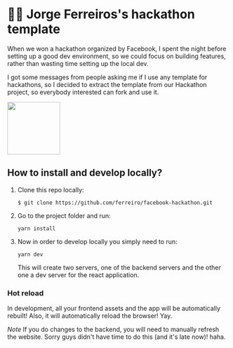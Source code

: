 #  👨‍🎤 Jorge Ferreiros's hackathon template

When we won a hackathon organized by Facebook, I spent the night before setting up a good dev environment, so we could focus on building features, rather than wasting time setting up the local dev.

I got some messages from people asking me if I use any template for hackathons, so I decided to extract the template from our Hackathon project, so everybody interested can fork and use it.

<img src="https://cdn-images-1.medium.com/max/1840/1*j8DELPVuI_w8045sxmHQsA.png" alt="" height="120px" />

## How to install and develop locally?

1. Clone this repo locally:

    ```$ git clone https://github.com/ferreiro/facebook-hackathon.git```

2. Go to the project folder and run:

    ```yarn install```

3. Now in order to develop locally you simply need to run:

    ```yarn dev```
    
   This will create two servers, one of the backend servers and the other one a dev server for the react application.

### Hot reload

In development, all your frontend assets and the app will be automatically rebuilt! Also, it will automatically reload the browser! Yay.

*Note* If you do changes to the backend, you will need to manually refresh the website. Sorry guys didn't have time to do this (and it's late now)! haha.
